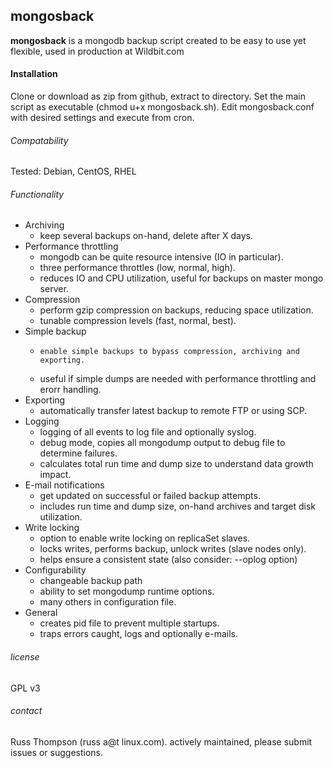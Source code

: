 ## mongosback
**mongosback** is a mongodb backup script created to be easy to use yet flexible, used in production at Wildbit.com

#### Installation
Clone or download as zip from github, extract to directory.  Set the main script as executable (chmod u+x mongosback.sh).  Edit mongosback.conf with desired settings and execute from cron.

###### Compatability
Tested:  Debian, CentOS, RHEL

###### Functionality
* Archiving
  *	keep several backups on-hand, delete after X days.  
* Performance throttling  
  *	mongodb can be quite resource intensive (IO in particular).  
  * three performance throttles (low, normal, high).  
  * reduces IO and CPU utilization, useful for backups on master mongo server.  
* Compression  
  *	perform gzip compression on backups, reducing space utilization.
  * tunable compression levels (fast, normal, best).
* Simple backup
  *     enable simple backups to bypass compression, archiving and exporting.
  * useful if simple dumps are needed with performance throttling and erorr handling.
* Exporting
  * automatically transfer latest backup to remote FTP or using SCP.
* Logging
  * logging of all events to log file and optionally syslog.
  * debug mode, copies all mongodump output to debug file to determine failures.
  * calculates total run time and dump size to understand data growth impact.
* E-mail notifications
  *	get updated on successful or failed backup attempts.
  * includes run time and dump size, on-hand archives and target disk utilization.
* Write locking
  * option to enable write locking on replicaSet slaves.
  * locks writes, performs backup, unlock writes (slave nodes only).
  * helps ensure a consistent state (also consider: --oplog option)
* Configurability
    * changeable backup path
    * ability to set mongodump runtime options.
    * many others in configuration file.
* General
    * creates pid file to prevent multiple startups.
    * traps errors caught, logs and optionally e-mails.


###### license

GPL v3

###### contact

Russ Thompson (russ a@t linux.com).  actively maintained, please submit issues or suggestions.
